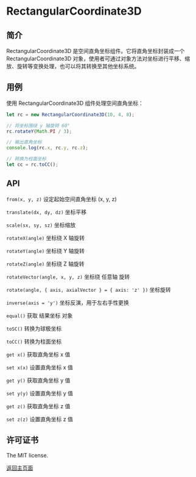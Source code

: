 # RectangularCoordinate3D

## 简介

RectangularCoordinate3D 是空间直角坐标组件。它将直角坐标封装成一个 RectangularCoordinate3D 对象，使用者可通过对象方法对坐标进行平移、缩放、旋转等变换处理，也可以将其转换至其他坐标系统。

## 用例

使用 RectangularCoordinate3D 组件处理空间直角坐标：

```js
let rc = new RectangularCoordinate3D(10, 4, 8);

// 将坐标围绕 y 轴旋转 60°
rc.rotateY(Math.PI / 3);

// 输出直角坐标
console.log(rc.x, rc.y, rc.z);

// 转换为柱面坐标
let cc = rc.toCC();
```

## API

`from(x, y, z)` 设定起始空间直角坐标 (x, y, z)

`translate(dx, dy, dz)` 坐标平移

`scale(sx, sy, sz)` 坐标缩放

`rotateX(angle)` 坐标绕 X 轴旋转

`rotateY(angle)` 坐标绕 Y 轴旋转

`rotateZ(angle)` 坐标绕 Z 轴旋转

`rotateVector(angle, x, y, z)` 坐标绕 任意轴 旋转

`rotate(angle, { axis, axialVector } = { axis: 'z' })` 坐标旋转

`inverse(axis = 'y')` 坐标反演，用于左右手性更换

`equal()` 获取 结果坐标 对象

`toSC()` 转换为球极坐标

`toCC()` 转换为柱面坐标

`get x()` 获取直角坐标 x 值

`set x(x)` 设置直角坐标 x 值

`get y()` 获取直角坐标 y 值

`set y(y)` 设置直角坐标 y 值

`get z()` 获取直角坐标 z 值

`set z(z)` 设置直角坐标 z 值

## 许可证书

The MIT license.

[返回主页面](../../readme.md)